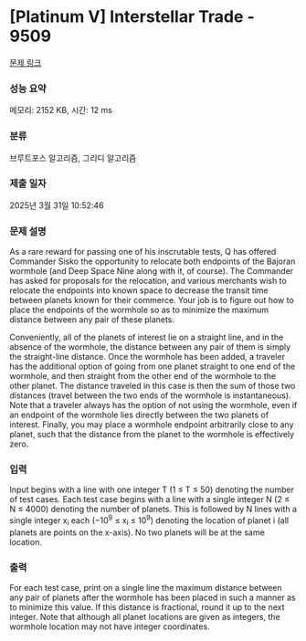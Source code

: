 # [Platinum V] Interstellar Trade - 9509 

[문제 링크](https://www.acmicpc.net/problem/9509) 

### 성능 요약

메모리: 2152 KB, 시간: 12 ms

### 분류

브루트포스 알고리즘, 그리디 알고리즘

### 제출 일자

2025년 3월 31일 10:52:46

### 문제 설명

<p>As a rare reward for passing one of his inscrutable tests, Q has offered Commander Sisko the opportunity to relocate both endpoints of the Bajoran wormhole (and Deep Space Nine along with it, of course). The Commander has asked for proposals for the relocation, and various merchants wish to relocate the endpoints into known space to decrease the transit time between planets known for their commerce. Your job is to figure out how to place the endpoints of the wormhole so as to minimize the maximum distance between any pair of these planets.</p>

<p>Conveniently, all of the planets of interest lie on a straight line, and in the absence of the wormhole, the distance between any pair of them is simply the straight-line distance. Once the wormhole has been added, a traveler has the additional option of going from one planet straight to one end of the wormhole, and then straight from the other end of the wormhole to the other planet. The distance traveled in this case is then the sum of those two distances (travel between the two ends of the wormhole is instantaneous). Note that a traveler always has the option of not using the wormhole, even if an endpoint of the wormhole lies directly between the two planets of interest. Finally, you may place a wormhole endpoint arbitrarily close to any planet, such that the distance from the planet to the wormhole is effectively zero.</p>

### 입력 

 <p>Input begins with a line with one integer T (1 ≤ T ≤ 50) denoting the number of test cases. Each test case begins with a line with a single integer N (2 ≤ N ≤ 4000) denoting the number of planets. This is followed by N lines with a single integer x<sub>i</sub> each (−10<sup>9</sup> ≤ x<sub>i</sub> ≤ 10<sup>9</sup>) denoting the location of planet i (all planets are points on the x-axis). No two planets will be at the same location.</p>

### 출력 

 <p>For each test case, print on a single line the maximum distance between any pair of planets after the wormhole has been placed in such a manner as to minimize this value. If this distance is fractional, round it up to the next integer. Note that although all planet locations are given as integers, the wormhole location may not have integer coordinates.</p>

